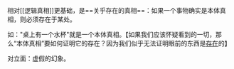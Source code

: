 相对[[逻辑真相]]更基础，是==关乎存在的真相==：如果一个事物确实是本体真相，则必须存在于某处。

如："桌上有一个水杯"就是一个本体真相。【如果我们应该怀疑看到的一切，那么“本体真相”要如何证明它的存在？因为我们似乎无法证明眼前的东西是<u>存在</u>的】

对立面：虚假的幻象。